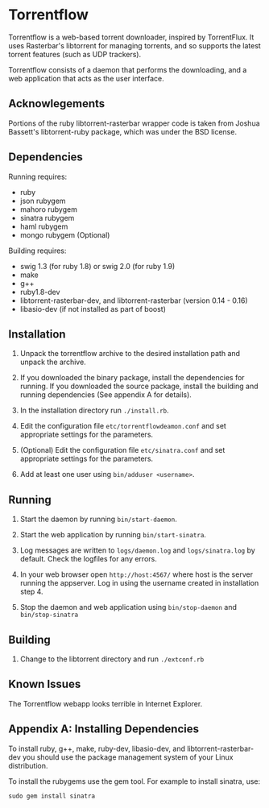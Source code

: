 Torrentflow
===========

Torrentflow is a web-based torrent downloader, inspired by TorrentFlux. It uses Rasterbar's 
libtorrent for managing torrents, and so supports the latest torrent features (such as 
UDP trackers).

Torrentflow consists of a daemon that performs the downloading, and a web application
that acts as the user interface.


Acknowlegements
---------------

Portions of the ruby libtorrent-rasterbar wrapper code is taken from Joshua Bassett's 
libtorrent-ruby package, which was under the BSD license.


Dependencies
------------

Running requires:

  * ruby
  * json rubygem
  * mahoro rubygem
  * sinatra rubygem
  * haml rubygem
  * mongo rubygem (Optional)

Building requires:

  * swig 1.3 (for ruby 1.8) or swig 2.0 (for ruby 1.9)
  * make
  * g++
  * ruby1.8-dev
  * libtorrent-rasterbar-dev, and libtorrent-rasterbar (version 0.14 - 0.16)
  * libasio-dev (if not installed as part of boost)


Installation 
------------

1. Unpack the torrentflow archive to the desired installation path and unpack the archive. 

2. If you downloaded the binary package, install the dependencies for running. If you downloaded the
   source package, install the building and running dependencies (See appendix A for details).

3. In the installation directory run `./install.rb`.

4. Edit the configuration file `etc/torrentflowdeamon.conf` and set appropriate settings for the 
   parameters. 

5. (Optional) Edit the configuration file `etc/sinatra.conf` and set appropriate settings for the 
   parameters. 

6. Add at least one user using `bin/adduser <username>`. 


Running
-------

1. Start the daemon by running `bin/start-daemon`.

2. Start the web application by running `bin/start-sinatra`.

3. Log messages are written to `logs/daemon.log` and `logs/sinatra.log` by default. Check the logfiles 
   for any errors.

4. In your web browser open `http://host:4567/` where host is the server running the appserver. Log in using
   the username created in installation step 4.

5. Stop the daemon and web application using `bin/stop-daemon` and `bin/stop-sinatra`


Building
--------

1. Change to the libtorrent directory and run `./extconf.rb`


Known Issues
------------

The Torrentflow webapp looks terrible in Internet Explorer.


Appendix A: Installing Dependencies
-----------------------------------

To install ruby, g++, make, ruby-dev, libasio-dev, and libtorrent-rasterbar-dev you should use the package management
system of your Linux distribution.

To install the rubygems use the gem tool. For example to install sinatra, use:

`sudo gem install sinatra`


